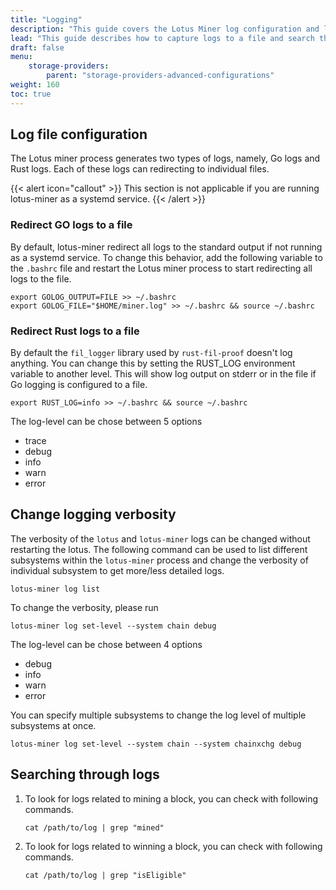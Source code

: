 ```yaml
---
title: "Logging"
description: "This guide covers the Lotus Miner log configuration and logging usage."
lead: "This guide describes how to capture logs to a file and search through the file for important events."
draft: false
menu:
    storage-providers:
        parent: "storage-providers-advanced-configurations"
weight: 160
toc: true
---
```


## Log file configuration

The Lotus miner process generates two types of logs, namely, Go logs and Rust logs. Each of these logs can redirecting to individual files.

{{< alert icon="callout" >}}
This section is not applicable if you are running lotus-miner as a systemd service.
{{< /alert >}}

### Redirect GO logs to a file

By default, lotus-miner redirect all logs to the standard output if not running as a systemd service. To change this behavior, add the following variable to the `.bashrc` file and restart the Lotus miner process to start redirecting all logs to the file.

```shell
export GOLOG_OUTPUT=FILE >> ~/.bashrc
export GOLOG_FILE="$HOME/miner.log" >> ~/.bashrc && source ~/.bashrc
```


### Redirect Rust logs to a file
By default the `fil_logger` library used by `rust-fil-proof` doesn't log anything. You can change this by setting the RUST_LOG environment variable to another level. This will show log output on stderr or in the file if Go logging is configured to a file.

```shell
export RUST_LOG=info >> ~/.bashrc && source ~/.bashrc
```

The log-level can be chose between 5 options
- trace
- debug
- info
- warn
- error

## Change logging verbosity

The verbosity of the `lotus` and `lotus-miner` logs can be changed without restarting the lotus. The following command can be used to list different subsystems within the `lotus-miner` process and change the verbosity of individual subsystem to get more/less detailed logs.

```shell
lotus-miner log list
```

To change the verbosity, please run

```shell
lotus-miner log set-level --system chain debug
```

The log-level can be chose between 4 options
- debug
- info
- warn
- error

You can specify multiple subsystems to change the log level of multiple subsystems at once.

```shell
lotus-miner log set-level --system chain --system chainxchg debug
```

## Searching through logs

1. To look for logs related to mining a block, you can check with following commands.
    ```shell
    cat /path/to/log | grep "mined"

2. To look for logs related to winning a block, you can check with following commands.
    ```shell
    cat /path/to/log | grep "isEligible"

